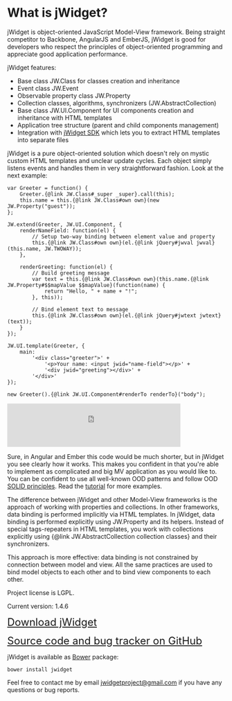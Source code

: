 ﻿# What is jWidget?

jWidget is object-oriented JavaScript Model-View framework.
Being straight competitor to Backbone, AngularJS and EmberJS, jWidget is good for developers who respect the principles
of object-oriented programming and appreciate good application performance.

jWidget features:

* Base class JW.Class for classes creation and inheritance
* Event class JW.Event
* Observable property class JW.Property
* Collection classes, algorithms, synchronizers (JW.AbstractCollection)
* Base class JW.UI.Component for UI components creation and inheritance with HTML templates
* Application tree structure (parent and child components management)
* Integration with [jWidget SDK](https://github.com/enepomnyaschih/jwsdk/wiki/) which lets you to extract
HTML templates into separate files

jWidget is a pure object-oriented solution which doesn't rely on mystic custom HTML templates and unclear
update cycles. Each object simply listens events and handles them in very straightforward fashion. Look at the next
example:

    var Greeter = function() {
        Greeter.{@link JW.Class#_super _super}.call(this);
        this.name = this.{@link JW.Class#own own}(new JW.Property("guest"));
    };

    JW.extend(Greeter, JW.UI.Component, {
        renderNameField: function(el) {
            // Setup two-way binding between element value and property
            this.{@link JW.Class#own own}(el.{@link jQuery#jwval jwval}(this.name, JW.TWOWAY));
        },

        renderGreeting: function(el) {
            // Build greeting message
            var text = this.{@link JW.Class#own own}(this.name.{@link JW.Property#$$mapValue $$mapValue}(function(name) {
                return "Hello, " + name + "!";
            }, this));

            // Bind element text to message
            this.{@link JW.Class#own own}(el.{@link jQuery#jwtext jwtext}(text));
        }
    });

    JW.UI.template(Greeter, {
        main:
            '<div class="greeter">' +
                '<p>Your name: <input jwid="name-field"></p>' +
                '<div jwid="greeting"></div>' +
            '</div>'
    });

    new Greeter().{@link JW.UI.Component#renderTo renderTo}("body");

<iframe frameborder="0" width="400" height="100" src="http://enepomnyaschih.github.io/mt/1.4/greeter.html"></iframe>

Sure, in Angular and Ember this code would be much shorter, but in jWidget you see clearly how it works. This makes
you confident in that you're able to implement as complicated and big MV application as you would like to. You
can be confident to use all well-known OOD patterns and follow OOD
<a href="http://en.wikipedia.org/wiki/SOLID_(object-oriented_design)">SOLID principles</a>. Read the
[tutorial](#!/guide/ensample1) for more examples.

The difference between jWidget and other Model-View frameworks is the approach of working with properties and
collections. In other frameworks, data binding is performed implicitly via HTML templates. In jWidget, data binding
is performed explicitly using JW.Property and its helpers. Instead of special tags-repeaters in HTML templates, you work with
collections explicitly using {@link JW.AbstractCollection collection classes} and their synchronizers.

This approach is more effective: data binding is not constrained by connection between model and view. All the same
practices are used to bind model objects to each other and to bind view components to each other.

Project license is LGPL.

Current version: 1.4.6

<font size="5">[Download jWidget](guides/endownload/jwidget.zip)</font>

<font size="5">[Source code and bug tracker on GitHub](https://github.com/enepomnyaschih/jwidget)</font>

jWidget is available as [Bower](http://bower.io/) package:

    bower install jwidget

Feel free to contact me by email [jwidgetproject@gmail.com](mailto:jwidgetproject@gmail.com) if you have any questions
or bug reports.
